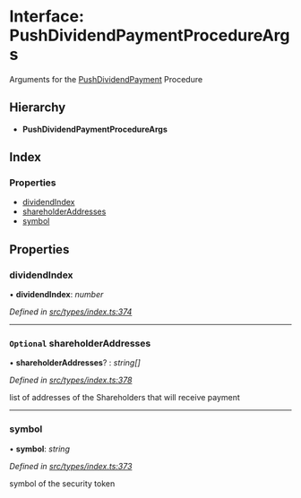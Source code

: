 # Interface: PushDividendPaymentProcedureArgs

Arguments for the [PushDividendPayment](../enums/_types_index_.proceduretype.md#pushdividendpayment) Procedure

## Hierarchy

* **PushDividendPaymentProcedureArgs**

## Index

### Properties

* [dividendIndex](_types_index_.pushdividendpaymentprocedureargs.md#dividendindex)
* [shareholderAddresses](_types_index_.pushdividendpaymentprocedureargs.md#optional-shareholderaddresses)
* [symbol](_types_index_.pushdividendpaymentprocedureargs.md#symbol)

## Properties

###  dividendIndex

• **dividendIndex**: *number*

*Defined in [src/types/index.ts:374](https://github.com/PolymathNetwork/polymath-sdk/blob/fb8c7c9/src/types/index.ts#L374)*

___

### `Optional` shareholderAddresses

• **shareholderAddresses**? : *string[]*

*Defined in [src/types/index.ts:378](https://github.com/PolymathNetwork/polymath-sdk/blob/fb8c7c9/src/types/index.ts#L378)*

list of addresses of the Shareholders that will receive payment

___

###  symbol

• **symbol**: *string*

*Defined in [src/types/index.ts:373](https://github.com/PolymathNetwork/polymath-sdk/blob/fb8c7c9/src/types/index.ts#L373)*

symbol of the security token
